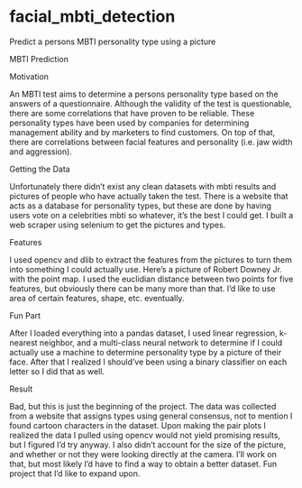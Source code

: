 # facial_mbti_detection
 Predict a persons MBTI personality type using a picture

MBTI Prediction

Motivation

An MBTI test aims to determine a persons personality type based on the answers of a questionnaire. Although the validity of the test is questionable, there are some correlations that have proven to be reliable. These personality types have been used by companies for determining management ability and by marketers to find customers. On top of that, there are correlations between facial features and personality (i.e. jaw width and aggression).

Getting the Data

Unfortunately there didn’t exist any clean datasets with mbti results and pictures of people who have actually taken the test. There is a website that acts as a database for personality types, but these are done by having users vote on a celebrities mbti so whatever, it’s the best I could get. I built a web scraper using selenium to get the pictures and types.

Features

I used opencv and dlib to extract the features from the pictures to turn them into something I could actually use. Here’s a picture of Robert Downey Jr. with the point map. I used the euclidian distance between two points for five features, but obviously there can be many more than that. I’d like to use area of certain features, shape, etc. eventually.

Fun Part

After I loaded everything into a pandas dataset, I used linear regression, k-nearest neighbor, and a multi-class neural network to determine if I could actually use a machine to determine personality type by a picture of their face. After that I realized I should’ve been using a binary classifier on each letter so I did that as well.

Result

Bad, but this is just the beginning of the project. The data was collected from a website that assigns types using general consensus, not to mention I found cartoon characters in the dataset. Upon making the pair plots I realized the data I pulled using opencv would not yield promising results, but I figured I’d try anyway. I also didn’t account for the size of the picture, and whether or not they were looking directly at the camera. I’ll work on that, but most likely I’d have to find a way to obtain a better dataset. Fun project that I’d like to expand upon. 
